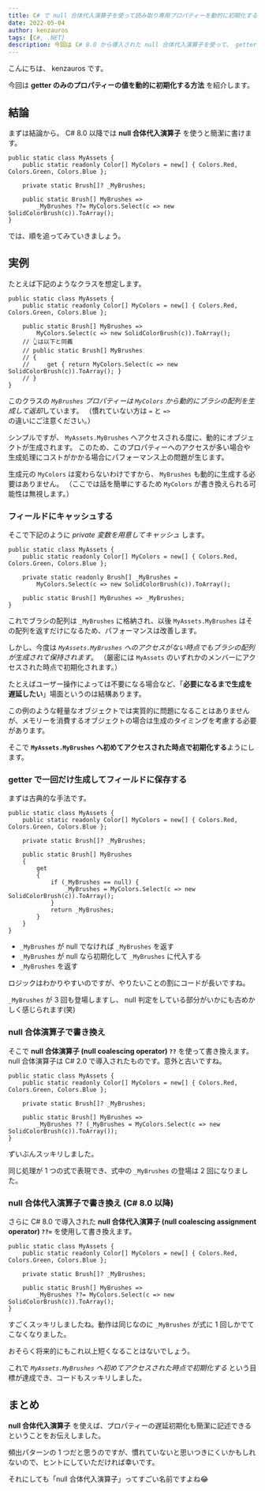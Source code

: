 ```yaml
---
title: C# で null 合体代入演算子を使って読み取り専用プロパティーを動的に初期化する
date: 2022-05-04
author: kenzauros
tags: [C#, .NET]
description: 今回は C# 8.0 から導入された null 合体代入演算子を使って、 getter のみのプロパティーの値を動的に初期化する方法を紹介します。
---
```


こんにちは、 kenzauros です。

今回は **getter のみのプロパティーの値を動的に初期化する方法** を紹介します。

## 結論

まずは結論から。 C# 8.0 以降では **null 合体代入演算子** を使うと簡潔に書けます。

```cs{6-7}:title=プロパティーの遅延初期化の例
public static class MyAssets {
    public static readonly Color[] MyColors = new[] { Colors.Red, Colors.Green, Colors.Blue };

    private static Brush[]? _MyBrushes;

    public static Brush[] MyBrushes =>
        _MyBrushes ??= MyColors.Select(c => new SolidColorBrush(c)).ToArray();
}
```

では、順を追ってみていきましょう。

## 実例

たとえば下記のようなクラスを想定します。

```cs{4-5}:title=getterで生成する場合
public static class MyAssets {
    public static readonly Color[] MyColors = new[] { Colors.Red, Colors.Green, Colors.Blue };

    public static Brush[] MyBrushes =>
        MyColors.Select(c => new SolidColorBrush(c)).ToArray();
    // 👆は以下と同義
    // public static Brush[] MyBrushes
    // {
    //     get { return MyColors.Select(c => new SolidColorBrush(c)).ToArray(); }
    // }
}
```

このクラスの *`MyBrushes` プロパティーは `MyColors` から動的にブラシの配列を生成して返却*しています。
（慣れていない方は `=` と `=>` の違いにご注意ください。）

シンプルですが、 `MyAssets.MyBrushes` へアクセスされる度に、動的にオブジェクトが生成されます。
このため、このプロパティーへのアクセスが多い場合や生成処理にコストがかかる場合にパフォーマンス上の問題が生じます。

生成元の `MyColors` は変わらないわけですから、 `MyBrushes` も動的に生成する必要はありません。
（ここでは話を簡単にするため `MyColors` が書き換えられる可能性は無視します。）

### フィールドにキャッシュする

そこで下記のように *private 変数を用意してキャッシュ* します。

```cs{4-7}:title=フィールドにキャッシュする
public static class MyAssets {
    public static readonly Color[] MyColors = new[] { Colors.Red, Colors.Green, Colors.Blue };

    private static readonly Brush[] _MyBrushes =
        MyColors.Select(c => new SolidColorBrush(c)).ToArray();

    public static Brush[] MyBrushes => _MyBrushes;
}
```

これでブラシの配列は `_MyBrushes` に格納され、以後 `MyAssets.MyBrushes` はその配列を返すだけになるため、パフォーマンスは改善します。

しかし、今度は *`MyAssets.MyBrushes` へのアクセスがない時点でもブラシの配列が生成されて保持されます*。
（厳密には `MyAssets` のいずれかのメンバーにアクセスされた時点で初期化されます。）

たとえばユーザー操作によっては不要になる場合など、「**必要になるまで生成を遅延したい**」場面というのは結構あります。

この例のような軽量なオブジェクトでは実質的に問題になることはありませんが、メモリーを消費するオブジェクトの場合は生成のタイミングを考慮する必要があります。

そこで **`MyAssets.MyBrushes` へ初めてアクセスされた時点で初期化する**ようにします。

### getter で一回だけ生成してフィールドに保存する

まずは古典的な手法です。

```cs{6-15}:title=getterで一回だけ生成してフィールドに保存する
public static class MyAssets {
    public static readonly Color[] MyColors = new[] { Colors.Red, Colors.Green, Colors.Blue };

    private static Brush[]? _MyBrushes;

    public static Brush[] MyBrushes
    {
        get
        {
            if (_MyBrushes == null) {
                _MyBrushes = MyColors.Select(c => new SolidColorBrush(c)).ToArray();
            }
            return _MyBrushes;
        }
    }
}
```

- `_MyBrushes` が null でなければ `_MyBrushes` を返す
- `_MyBrushes` が null なら初期化して `_MyBrushes` に代入する
- `_MyBrushes` を返す

ロジックはわかりやすいのですが、やりたいことの割にコードが長いですね。

`_MyBrushes` が 3 回も登場しますし、 null 判定をしている部分がいかにも古めかしく感じられます(笑)

### null 合体演算子で書き換え

そこで **null 合体演算子 (null coalescing operator) `??`** を使って書き換えます。 null 合体演算子は C# 2.0 で導入されたものです。意外と古いですね。

```cs{6-7}:title=null合体演算子で置き換え
public static class MyAssets {
    public static readonly Color[] MyColors = new[] { Colors.Red, Colors.Green, Colors.Blue };

    private static Brush[]? _MyBrushes;

    public static Brush[] MyBrushes =>
        _MyBrushes ?? (_MyBrushes = MyColors.Select(c => new SolidColorBrush(c)).ToArray());
}
```

ずいぶんスッキリしました。

同じ処理が 1 つの式で表現でき、式中の `_MyBrushes` の登場は 2 回になりました。

### null 合体代入演算子で書き換え (C# 8.0 以降)

さらに C# 8.0 で導入された **null 合体代入演算子 (null coalescing assignment operator) `??=`** を使用して書き換えます。

```cs{6-7}:title=null合体代入演算子で置き換え
public static class MyAssets {
    public static readonly Color[] MyColors = new[] { Colors.Red, Colors.Green, Colors.Blue };

    private static Brush[]? _MyBrushes;

    public static Brush[] MyBrushes =>
        _MyBrushes ??= MyColors.Select(c => new SolidColorBrush(c)).ToArray();
}
```

すごくスッキリしましたね。動作は同じなのに `_MyBrushes` が式に 1 回しかでてこなくなりました。

おそらく将来的にもこれ以上短くなることはないでしょう。

これで *`MyAssets.MyBrushes` へ初めてアクセスされた時点で初期化する* という目標が達成でき、コードもスッキリしました。

## まとめ

**null 合体代入演算子** を使えば、プロパティーの遅延初期化も簡潔に記述できるということをお伝えしました。

頻出パターンの 1 つだと思うのですが、慣れていないと思いつきにくいかもしれないので、ヒントにしていただければ幸いです。

それにしても「null 合体代入演算子」ってすごい名前ですよね😂

